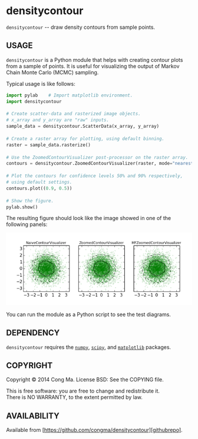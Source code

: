 # densitycontour

`densitycontour` -- draw density contours from sample points.


## USAGE

`densitycontour` is a Python module that helps with creating contour plots from
a sample of points.  It is useful for visualizing the output of Markov Chain
Monte Carlo (MCMC) sampling.

Typical usage is like follows:

```python
import pylab	# Import matplotlib environment.
import densitycontour

# Create scatter-data and rasterized image objects.
# x_array and y_array are "raw" inputs.
sample_data = densitycontour.ScatterData(x_array, y_array)

# Create a raster array for plotting, using default binning.
raster = sample_data.rasterize()

# Use the ZoomedContourVisualizer post-processor on the raster array.
contours = densitycontour.ZoomedContourVisualizer(raster, mode="nearest")

# Plot the contours for confidence levels 50% and 90% respectively,
# using default settings.
contours.plot((0.9, 0.5))

# Show the figure.
pylab.show()
```

The resulting figure should look like the image showed in one of the
following panels:

![Test output of densitycontour](densitycontour-test.png?raw=true "Test output of densitycontour")

You can run the module as a Python script to see the test diagrams.


## DEPENDENCY

`densitycontour` requires the [`numpy`][numpy], [`scipy`][scipy],
and [`matplotlib`][matplotlib] packages.


## COPYRIGHT

Copyright © 2014 Cong Ma.  License BSD: See the COPYING file.

This is free software: you are free to change and redistribute it.  
There is NO WARRANTY, to the extent permitted by law.


## AVAILABILITY

Available from [https://github.com/congma/densitycontour][githubrepo].


[githubrepo]: https://github.com/congma/densitycontour "GitHub repository page for densitycontour"
[numpy]: http://www.numpy.org/ "NumPy"
[scipy]: http://www.scipy.org/scipylib/index.html "SciPy library"
[matplotlib]: http://matplotlib.org/ "matplotlib"
